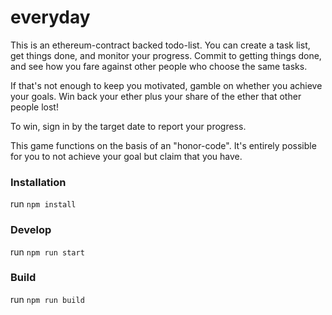 # everyday

This is an ethereum-contract backed todo-list. You can create a task list, get things done, and monitor your progress. Commit to getting things done, and see how you fare against other people who choose the same tasks.

If that's not enough to keep you motivated, gamble on whether you achieve your goals. Win back your ether plus your share of the ether that other people lost!

To win, sign in by the target date to report your progress.

This game functions on the basis of an "honor-code". It's entirely possible for you to not achieve your goal but claim that you have.

### Installation
run `npm install`

### Develop
run `npm run start`

### Build
run `npm run build`

